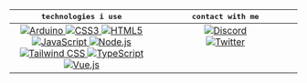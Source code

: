 <table>
	<thead>
		<th><samp>technologies i use</samp></th>
		<th><samp>contact with me</samp></th>
	</thead>
	<tbody>
    	<tr><td align="center" valign="top" width="50%">
            <a href="https://www.arduino.cc">
                <img alt="Arduino" src="https://img.shields.io/badge/Arduino-00979D?style=flat&logo=arduino&logoColor=white" />
            </a>
            <a href="https://developer.mozilla.org/docs/Web/CSS">
                <img alt="CSS3" src="https://img.shields.io/badge/CSS3-1572B6?style=flat&logo=css3&logoColor=white" />
            </a>
            <a href="https://developer.mozilla.org/docs/Web/HTML">
                <img alt="HTML5" src="https://img.shields.io/badge/HTML5-E34F26?style=flat&logo=html5&logoColor=white" />
            </a>
            <a href="https://developer.mozilla.org/docs/Web/JavaScript">
                <img alt="JavaScript" src="https://img.shields.io/badge/JavaScript-323330?style=flat&logo=javascript&logoColor=F7DF1E" />
            </a>
            <a href="https://nodejs.org">
                <img alt="Node.js" src="https://img.shields.io/badge/Node.js-6DA55F?style=flat&logo=node.js&logoColor=white" />
            </a>
            <a href="https://tailwindcss.com">
                <img alt="Tailwind CSS" src="https://img.shields.io/badge/Tailwind CSS-38B2AC?style=flat&logo=tailwindcss&logoColor=white" />
            </a>
            <a href="https://www.typescriptlang.org">
                <img alt="TypeScript" src="https://img.shields.io/badge/TypeScript-007ACC?style=flat&logo=typescript&logoColor=white" />
            </a>
            <a href="https://vuejs.org">
                <img alt="Vue.js" src="https://img.shields.io/badge/Vue.js-35495E?style=flat&logo=vue.js&logoColor=4FC08D" />
            </a>
        </td>
        <td align="center" valign="top" width="50%">
            <a href="https://discord.com/users/349536885749579777">
                <img alt="Discord" src="https://img.shields.io/badge/omercup%231999-7289DA?style=flat&logo=discord&logoColor=white" />
            </a><br />
            <a href="https://twitter.com/heisomercup">
                <img alt="Twitter" src="https://img.shields.io/badge/@heisomercup-1DA1F2?style=flat&logo=twitter&logoColor=white" />
            </a>
        </td></tr>
	</tbody>
</table>
